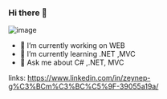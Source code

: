 ### Hi there 👋
![image](https://github.com/ZeynepGumus0/ZeynepGumus0/assets/110032203/aebca2d6-8590-4ddd-84e2-5cda9b1e02e4)



- 🔭 I’m currently working on WEB
- 🌱 I’m currently learning .NET ,MVC 
- 💬 Ask me about C# ,.NET, MVC

links: 
https://www.linkedin.com/in/zeynep-g%C3%BCm%C3%BC%C5%9F-39055a19a/


